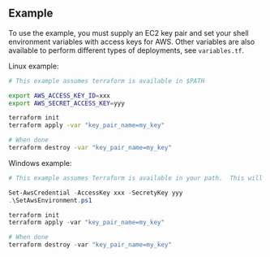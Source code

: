 ## Example

To use the example, you must supply an EC2 key pair and set your shell environment variables with access keys for AWS.  Other variables are also available to perform different types of deployments, see `variables.tf`.

Linux example:

```sh
# This example assumes terraform is available in $PATH

export AWS_ACCESS_KEY_ID=xxx
export AWS_SECRET_ACCESS_KEY=yyy

terraform init
terraform apply -var "key_pair_name=my_key"

# When done
terraform destroy -var "key_pair_name=my_key"
```

Windows example:

```powershell
# This example assumes Terraform is available in your path.  This will be true if installed via Chocolatey.

Set-AwsCredential -AccessKey xxx -SecretyKey yyy
.\SetAwsEnvironment.ps1

terraform init
terraform apply -var "key_pair_name=my_key"

# When done
terraform destroy -var "key_pair_name=my_key"
```